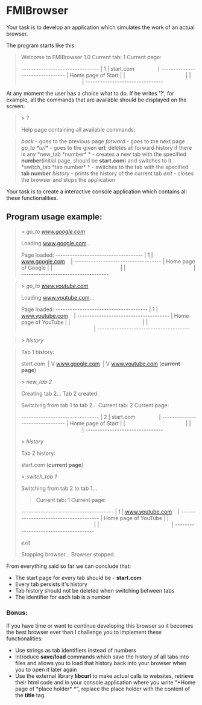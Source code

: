 # FMIBrowser

Your task is to develop an application which simulates the work of an actual browser.

The program starts like this:
> Welcome to FMIBrowser 1.0
> Current tab: 1
> Current page:
>
> \-\-\-\-\-\-\-\-\-\-\-\-\-\-\-\-\-\-\-\-\-\-\-\-\-\-\-\-\-\-\-\-
> | 1 | start.com &nbsp;&nbsp;&nbsp;&nbsp;&nbsp;&nbsp;&nbsp;&nbsp;&nbsp;&nbsp;&nbsp;&nbsp;&nbsp;&nbsp;&nbsp;|
>  \-\-\-\-\-\-\-\-\-\-\-\-\-\-\-\-\-\-\-\-\-\-\-\-\-\-\-\-\-\-\-\-
> | Home page of Start |
|&nbsp;&nbsp;&nbsp;&nbsp;&nbsp;&nbsp;&nbsp;&nbsp;&nbsp;&nbsp;&nbsp;&nbsp;&nbsp;&nbsp;&nbsp;&nbsp;&nbsp;&nbsp;&nbsp;&nbsp;&nbsp;&nbsp;&nbsp;&nbsp;&nbsp;&nbsp;&nbsp;&nbsp;&nbsp;&nbsp;&nbsp;&nbsp;&nbsp;&nbsp;&nbsp;&nbsp;&nbsp;&nbsp;&nbsp;&nbsp;&nbsp;|
|&nbsp;&nbsp;&nbsp;&nbsp;&nbsp;&nbsp;&nbsp;&nbsp;&nbsp;&nbsp;&nbsp;&nbsp;&nbsp;&nbsp;&nbsp;&nbsp;&nbsp;&nbsp;&nbsp;&nbsp;&nbsp;&nbsp;&nbsp;&nbsp;&nbsp;&nbsp;&nbsp;&nbsp;&nbsp;&nbsp;&nbsp;&nbsp;&nbsp;&nbsp;&nbsp;&nbsp;&nbsp;&nbsp;&nbsp;&nbsp;&nbsp;|
>  \-\-\-\-\-\-\-\-\-\-\-\-\-\-\-\-\-\-\-\-\-\-\-\-\-\-\-\-\-\-\-\-

At any moment the user has a choice what to do. If he writes '?', for example, all the commands that are available should be displayed on the screen:

> \> ?
>
> Help page containing all available commands:

> *back* - goes to the previous page
> *forward* - goes to the next page
> *go_to \*url\** - goes to the given **url**; deletes all forward history if there is any
> *new_tab \*number\* * - creates a new tab with the specified **number**(initial page, should be **start.com**) and switches to it
> *switch_tab \*tab number\* * - switches to the tab with the specified **tab number**
> *history* - prints the history of the current tab
> *exit* - closes the browser and stops the application

Your task is to create a interactive console application which contains all these functionalities.

## Program usage example:

> \> *go_to www.google.com*
>
> Loading www.google.com...
>
> Page loaded:
> \-\-\-\-\-\-\-\-\-\-\-\-\-\-\-\-\-\-\-\-\-\-\-\-\-\-\-\-\-\-\-\-\-\-\-\-
> | 1 | www.google.com &nbsp;&nbsp;&nbsp;|
>  \-\-\-\-\-\-\-\-\-\-\-\-\-\-\-\-\-\-\-\-\-\-\-\-\-\-\-\-\-\-\-\-\-\-\-\-
> | Home page of Google |
|&nbsp;&nbsp;&nbsp;&nbsp;&nbsp;&nbsp;&nbsp;&nbsp;&nbsp;&nbsp;&nbsp;&nbsp;&nbsp;&nbsp;&nbsp;&nbsp;&nbsp;&nbsp;&nbsp;&nbsp;&nbsp;&nbsp;&nbsp;&nbsp;&nbsp;&nbsp;&nbsp;&nbsp;&nbsp;&nbsp;&nbsp;&nbsp;&nbsp;&nbsp;&nbsp;&nbsp;&nbsp;&nbsp;&nbsp;&nbsp;&nbsp;&nbsp;&nbsp;&nbsp;&nbsp;&nbsp;|
|&nbsp;&nbsp;&nbsp;&nbsp;&nbsp;&nbsp;&nbsp;&nbsp;&nbsp;&nbsp;&nbsp;&nbsp;&nbsp;&nbsp;&nbsp;&nbsp;&nbsp;&nbsp;&nbsp;&nbsp;&nbsp;&nbsp;&nbsp;&nbsp;&nbsp;&nbsp;&nbsp;&nbsp;&nbsp;&nbsp;&nbsp;&nbsp;&nbsp;&nbsp;&nbsp;&nbsp;&nbsp;&nbsp;&nbsp;&nbsp;&nbsp;&nbsp;&nbsp;&nbsp;&nbsp;&nbsp;|
>  \-\-\-\-\-\-\-\-\-\-\-\-\-\-\-\-\-\-\-\-\-\-\-\-\-\-\-\-\-\-\-\-\-\-\-\-

> \> *go_to www.youtube.com*
>
> Loading www.youtube.com...
>
> Page loaded:
> \-\-\-\-\-\-\-\-\-\-\-\-\-\-\-\-\-\-\-\-\-\-\-\-\-\-\-\-\-\-\-\-\-\-\-\-\-\-
> | 1 | www.youtube.com &nbsp;&nbsp;&nbsp;|
>  \-\-\-\-\-\-\-\-\-\-\-\-\-\-\-\-\-\-\-\-\-\-\-\-\-\-\-\-\-\-\-\-\-\-\-\-\-\-
> | Home page of YouTube |
|&nbsp;&nbsp;&nbsp;&nbsp;&nbsp;&nbsp;&nbsp;&nbsp;&nbsp;&nbsp;&nbsp;&nbsp;&nbsp;&nbsp;&nbsp;&nbsp;&nbsp;&nbsp;&nbsp;&nbsp;&nbsp;&nbsp;&nbsp;&nbsp;&nbsp;&nbsp;&nbsp;&nbsp;&nbsp;&nbsp;&nbsp;&nbsp;&nbsp;&nbsp;&nbsp;&nbsp;&nbsp;&nbsp;&nbsp;&nbsp;&nbsp;&nbsp;&nbsp;&nbsp;&nbsp;&nbsp;&nbsp;&nbsp;&nbsp;|
|&nbsp;&nbsp;&nbsp;&nbsp;&nbsp;&nbsp;&nbsp;&nbsp;&nbsp;&nbsp;&nbsp;&nbsp;&nbsp;&nbsp;&nbsp;&nbsp;&nbsp;&nbsp;&nbsp;&nbsp;&nbsp;&nbsp;&nbsp;&nbsp;&nbsp;&nbsp;&nbsp;&nbsp;&nbsp;&nbsp;&nbsp;&nbsp;&nbsp;&nbsp;&nbsp;&nbsp;&nbsp;&nbsp;&nbsp;&nbsp;&nbsp;&nbsp;&nbsp;&nbsp;&nbsp;&nbsp;&nbsp;&nbsp;&nbsp;|
>  \-\-\-\-\-\-\-\-\-\-\-\-\-\-\-\-\-\-\-\-\-\-\-\-\-\-\-\-\-\-\-\-\-\-\-\-\-\-

> \> *history*

> Tab 1 history:
>
> start.com
> &nbsp;\|
> V
> www.google.com
> &nbsp;\|
> V
> www.youtube.com (**current page**)
>
> \> *new_tab 2*
>
> Creating tab 2...
> Tab 2 created.
>
> Switching from tab 1 to tab 2...
> Current tab: 2
> Current page:
>
> \-\-\-\-\-\-\-\-\-\-\-\-\-\-\-\-\-\-\-\-\-\-\-\-\-\-\-\-\-\-\-\-
> | 2 | start.com &nbsp;&nbsp;&nbsp;&nbsp;&nbsp;&nbsp;&nbsp;&nbsp;&nbsp;&nbsp;&nbsp;&nbsp;&nbsp;&nbsp;&nbsp;|
>  \-\-\-\-\-\-\-\-\-\-\-\-\-\-\-\-\-\-\-\-\-\-\-\-\-\-\-\-\-\-\-\-
> | Home page of Start |
|&nbsp;&nbsp;&nbsp;&nbsp;&nbsp;&nbsp;&nbsp;&nbsp;&nbsp;&nbsp;&nbsp;&nbsp;&nbsp;&nbsp;&nbsp;&nbsp;&nbsp;&nbsp;&nbsp;&nbsp;&nbsp;&nbsp;&nbsp;&nbsp;&nbsp;&nbsp;&nbsp;&nbsp;&nbsp;&nbsp;&nbsp;&nbsp;&nbsp;&nbsp;&nbsp;&nbsp;&nbsp;&nbsp;&nbsp;&nbsp;&nbsp;|
|&nbsp;&nbsp;&nbsp;&nbsp;&nbsp;&nbsp;&nbsp;&nbsp;&nbsp;&nbsp;&nbsp;&nbsp;&nbsp;&nbsp;&nbsp;&nbsp;&nbsp;&nbsp;&nbsp;&nbsp;&nbsp;&nbsp;&nbsp;&nbsp;&nbsp;&nbsp;&nbsp;&nbsp;&nbsp;&nbsp;&nbsp;&nbsp;&nbsp;&nbsp;&nbsp;&nbsp;&nbsp;&nbsp;&nbsp;&nbsp;&nbsp;|
>  \-\-\-\-\-\-\-\-\-\-\-\-\-\-\-\-\-\-\-\-\-\-\-\-\-\-\-\-\-\-\-\-
>
> \> *history*
>
> Tab 2 history:
>
> start.com (**current page**)
>
> \> *switch_tab 1*
>
> Switching from tab 2 to tab 1...
> > Current tab: 1
> Current page:
>
> \-\-\-\-\-\-\-\-\-\-\-\-\-\-\-\-\-\-\-\-\-\-\-\-\-\-\-\-\-\-\-\-\-\-\-\-\-\-
> | 1 | www.youtube.com &nbsp;&nbsp;&nbsp;|
>  \-\-\-\-\-\-\-\-\-\-\-\-\-\-\-\-\-\-\-\-\-\-\-\-\-\-\-\-\-\-\-\-\-\-\-\-\-\-
> | Home page of YouTube |
|&nbsp;&nbsp;&nbsp;&nbsp;&nbsp;&nbsp;&nbsp;&nbsp;&nbsp;&nbsp;&nbsp;&nbsp;&nbsp;&nbsp;&nbsp;&nbsp;&nbsp;&nbsp;&nbsp;&nbsp;&nbsp;&nbsp;&nbsp;&nbsp;&nbsp;&nbsp;&nbsp;&nbsp;&nbsp;&nbsp;&nbsp;&nbsp;&nbsp;&nbsp;&nbsp;&nbsp;&nbsp;&nbsp;&nbsp;&nbsp;&nbsp;&nbsp;&nbsp;&nbsp;&nbsp;&nbsp;&nbsp;&nbsp;&nbsp;|
|&nbsp;&nbsp;&nbsp;&nbsp;&nbsp;&nbsp;&nbsp;&nbsp;&nbsp;&nbsp;&nbsp;&nbsp;&nbsp;&nbsp;&nbsp;&nbsp;&nbsp;&nbsp;&nbsp;&nbsp;&nbsp;&nbsp;&nbsp;&nbsp;&nbsp;&nbsp;&nbsp;&nbsp;&nbsp;&nbsp;&nbsp;&nbsp;&nbsp;&nbsp;&nbsp;&nbsp;&nbsp;&nbsp;&nbsp;&nbsp;&nbsp;&nbsp;&nbsp;&nbsp;&nbsp;&nbsp;&nbsp;&nbsp;&nbsp;|
>  \-\-\-\-\-\-\-\-\-\-\-\-\-\-\-\-\-\-\-\-\-\-\-\-\-\-\-\-\-\-\-\-\-\-\-\-\-\-
>
> *exit*
>
> Stopping browser...
> Browser stopped.

From everything said so far we can conclude that:

 - The start page for every tab should be - **start.com**
 - Every tab persists it's history
 - Tab history should not be deleted when switching between tabs
 - The identifier for each tab is a number


### Bonus:
If you have time or want to continue developing this browser so it becomes the best browser ever then I challenge you to implement these functionalities:

 - Use strings as tab identifiers instead of numbers
 - Introduce **save/load** commands which save the history of all tabs into files and allows you to load that history back into your browser when you to open it later again
 - Use the external library **libcurl** to make actual calls to websites, retrieve their html code and in your console application where you write "*Home page of \*place holder\* *", replace the place holder with the content of the **title** tag.
